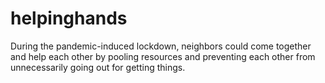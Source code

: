 # helpinghands
During the pandemic-induced lockdown, neighbors could come together and help each other by pooling resources and preventing each other from unnecessarily going out for getting things.
